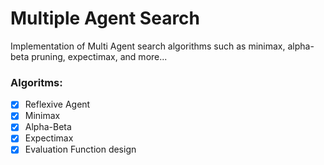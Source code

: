 # Multiple Agent Search
Implementation of Multi Agent search algorithms such as minimax, alpha-beta pruning, expectimax, and more...

### Algoritms:
* [X] Reflexive Agent
* [X] Minimax
* [X] Alpha-Beta
* [X] Expectimax
* [X] Evaluation Function design

